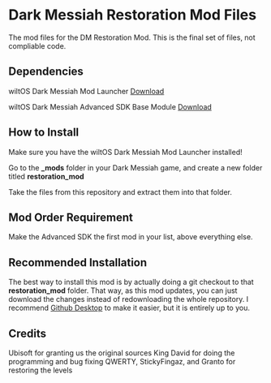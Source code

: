 # Dark Messiah Restoration Mod Files
The mod files for the DM Restoration Mod. This is the final set of files, not compliable code.

## Dependencies
wiltOS Dark Messiah Mod Launcher [Download](https://www.moddb.com/games/dark-messiah-of-might-magic/downloads)

wiltOS Dark Messiah Advanced SDK Base Module [Download](https://github.com/KingDavidW/DarkMessiah-AdvancedSDK-Mod-Files)

## How to Install
Make sure you have the wiltOS Dark Messiah Mod Launcher installed!

Go to the **_mods** folder in your Dark Messiah game, and create a new folder titled **restoration_mod**

Take the files from this repository and extract them into that folder.

## Mod Order Requirement
Make the Advanced SDK the first mod in your list, above everything else.

## Recommended Installation
The best way to install this mod is by actually doing a git checkout to that **restoration_mod** folder. That way, as this mod updates, you can just download the changes instead of redownloading the whole repository. I recommend [Github Desktop](https://desktop.github.com/download/) to make it easier, but it is entirely up to you.

## Credits
Ubisoft for granting us the original sources
King David for doing the programming and bug fixing
QWERTY, StickyFingaz, and Granto for restoring the levels